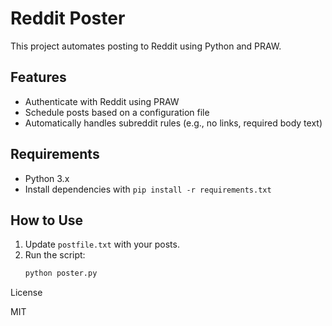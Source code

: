 # Reddit Poster

This project automates posting to Reddit using Python and PRAW.

## Features
- Authenticate with Reddit using PRAW
- Schedule posts based on a configuration file
- Automatically handles subreddit rules (e.g., no links, required body text)

## Requirements
- Python 3.x
- Install dependencies with `pip install -r requirements.txt`

## How to Use
1. Update `postfile.txt` with your posts.
2. Run the script:
   ```bash
   python poster.py


License

MIT
